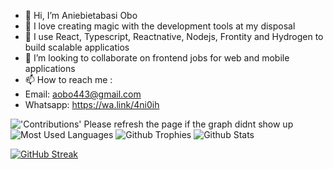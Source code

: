 - 👋 Hi, I’m Aniebietabasi Obo
- 👀 I love creating magic with the development tools at my disposal
- 🌱 I use  React, Typescript, Reactnative, Nodejs, Frontity and Hydrogen  to build scalable applicatios
- 💞️ I’m looking to collaborate on frontend jobs for web and mobile applications 
- 📫 How to reach me :
- Email: aobo443@gmail.com
- Whatsapp: https://wa.link/4ni0ih

<!---
anie308/anie308 is a ✨ special ✨ repository because its `README.md` (this file) appears on your GitHub profile.
You can click the Preview link to take a look at your changes.
--->
<img alt="'Contributions' Please refresh the page if the graph didnt show up" src="https://github-readme-activity-graph.vercel.app/graph?username=anie308&theme=dracula">


<img alt="Most Used Languages" src="https://github-readme-stats.vercel.app/api/top-langs/?username=anie308&langs_count=5&theme=tokyonight">


<img alt="Github Trophies" src="https://github-profile-trophy.vercel.app/?username=anie308">


<img alt="Github Stats" src="https://github-readme-stats.vercel.app/api/?username=anie308&count_private=true&theme=tokyonight&showicons=true">

[![GitHub Streak](https://streak-stats.demolab.com/?user=anie308)](https://git.io/streak-stats)

